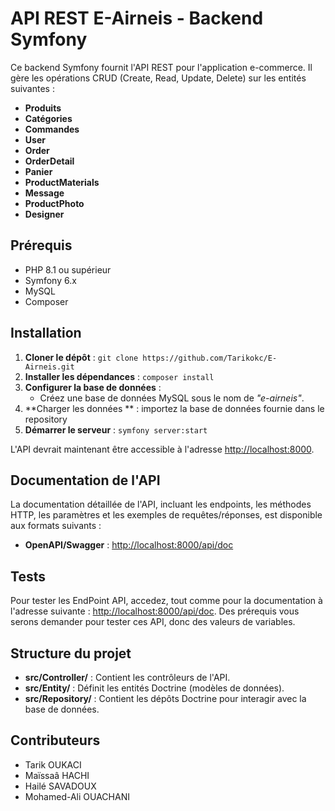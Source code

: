 # API REST E-Airneis - Backend Symfony

Ce backend Symfony fournit l'API REST pour l'application e-commerce. Il gère les opérations CRUD (Create, Read, Update, Delete) sur les entités suivantes :

* **Produits**
* **Catégories**
* **Commandes**
* **User**
* **Order**
* **OrderDetail**
* **Panier**
* **ProductMaterials**
* **Message**
* **ProductPhoto**
* **Designer**

## Prérequis

* PHP 8.1 ou supérieur
* Symfony 6.x
* MySQL
* Composer
## Installation

1. **Cloner le dépôt** : `git clone https://github.com/Tarikokc/E-Airneis.git`
2. **Installer les dépendances** : `composer install`
3. **Configurer la base de données** :
    * Créez une base de données MySQL sous le nom de *"e-airneis"*.
5. **Charger les données ** : importez la base de données fournie dans le repository
6. **Démarrer le serveur** : `symfony server:start`

L'API devrait maintenant être accessible à l'adresse [http://localhost:8000](http://localhost:8000).

## Documentation de l'API

La documentation détaillée de l'API, incluant les endpoints, les méthodes HTTP, les paramètres et les exemples de requêtes/réponses, est disponible aux formats suivants :

* **OpenAPI/Swagger** : [http://localhost:8000/api/doc](http://localhost:8000/api/doc) 

## Tests

Pour tester les EndPoint API, accedez, tout comme pour la documentation à l'adresse suivante : [http://localhost:8000/api/doc](http://localhost:8000/api/doc).
Des prérequis vous serons demander pour tester ces API, donc des valeurs de variables.

## Structure du projet

* **src/Controller/** : Contient les contrôleurs de l'API.
* **src/Entity/** : Définit les entités Doctrine (modèles de données).
* **src/Repository/** : Contient les dépôts Doctrine pour interagir avec la base de données.

## Contributeurs

* Tarik OUKACI
* Maïssaâ HACHI
* Hailé SAVADOUX
* Mohamed-Ali OUACHANI


